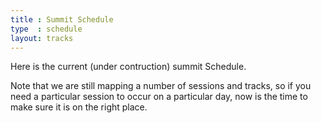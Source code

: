 ```yaml
---
title : Summit Schedule
type  : schedule
layout: tracks
---
```


Here is the current (under contruction) summit Schedule.

Note that we are still mapping a number of sessions and tracks, so if you need
a particular session to occur on a particular day, now is the time to make sure it is on the right place.